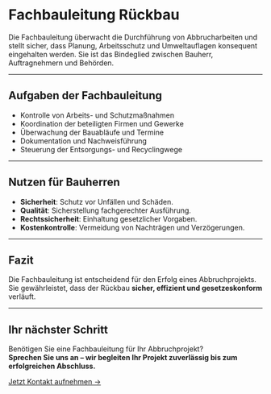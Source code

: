 # Fachbauleitung Rückbau

Die Fachbauleitung überwacht die Durchführung von Abbrucharbeiten und stellt sicher, dass Planung, Arbeitsschutz und Umweltauflagen konsequent eingehalten werden. Sie ist das Bindeglied zwischen Bauherr, Auftragnehmern und Behörden.  

---

## Aufgaben der Fachbauleitung

- Kontrolle von Arbeits- und Schutzmaßnahmen  
- Koordination der beteiligten Firmen und Gewerke  
- Überwachung der Bauabläufe und Termine  
- Dokumentation und Nachweisführung  
- Steuerung der Entsorgungs- und Recyclingwege  

---

## Nutzen für Bauherren

- **Sicherheit**: Schutz vor Unfällen und Schäden.  
- **Qualität**: Sicherstellung fachgerechter Ausführung.  
- **Rechtssicherheit**: Einhaltung gesetzlicher Vorgaben.  
- **Kostenkontrolle**: Vermeidung von Nachträgen und Verzögerungen.  

---

## Fazit

Die Fachbauleitung ist entscheidend für den Erfolg eines Abbruchprojekts. Sie gewährleistet, dass der Rückbau **sicher, effizient und gesetzeskonform** verläuft.  

---

## Ihr nächster Schritt

Benötigen Sie eine Fachbauleitung für Ihr Abbruchprojekt?  
**Sprechen Sie uns an – wir begleiten Ihr Projekt zuverlässig bis zum erfolgreichen Abschluss.**  

[Jetzt Kontakt aufnehmen →](#)

